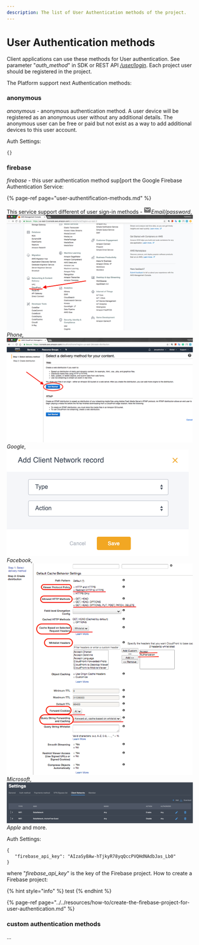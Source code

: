 ```yaml
---
description: The list of User Authentication methods of the project.
---
```


# User Authentication methods

Client applications can use these methods for User authentication. See parameter "_auth\_method_" in SDK or REST API [_/user/login_](https://backend.northghost.com/doc/user/index.html#!/user-controller/loginDevice). Each project user should be registered in the project. 

The Platform support next Authentication methods:

### anonymous

_anonymous_ - anonymous authentication method. A user device will be registered as an anonymous user without any additional details. The anonymous user can be free or paid but not exist as a way to add additional devices to this user account.

Auth Settings:

```text
{}
```

### firebase

_firebase_ - this user authentication method sup\[port the Google Firebase Authentication Service:

{% page-ref page="user-authentification-methods.md" %}

This service support different of user sign-in methods - ![](../../.gitbook/assets/image%20%2828%29.png)_Email/password_, ![](../../.gitbook/assets/image.png)_Phone,_ ![](../../.gitbook/assets/image%20%281%29.png)_Google_, ![](../../.gitbook/assets/image%20%286%29.png)_Facebook_, ![](../../.gitbook/assets/image%20%284%29.png)_Microsoft_, ![](../../.gitbook/assets/image%20%288%29.png)_Apple_ and more.

Auth Settings:

```text
{
   "firebase_api_key": "AIzaSyBAw-hTjkyR78yqQccPVQHdNAdbJas_Lb0"
}
```

where "_firebase\_api\_key_" is the key of the Firebase project.  How to create a Firebase project: 

{% hint style="info" %}
test
{% endhint %}

{% page-ref page="../../resources/how-to/create-the-firebase-project-for-user-authentication.md" %}

### custom authentication methods

...

